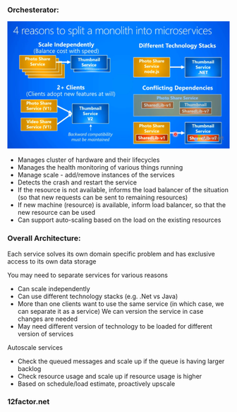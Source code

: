 ### Orchesterator:

![01_ReasonsToSplitMicroservices](CloudArchitecture.assets/01_ReasonsToSplitMicroservices.png)

- Manages cluster of hardware and their lifecycles
- Manages the health monitoring of various things running
- Manage scale - add/remove instances of the services
- Detects the crash and restart the service
- If the resource is not available, informs the load balancer of the situation (so that new requests can be sent to remaining resources)
- If new machine (resource) is available, inform load balancer, so that the new resource can be used
- Can support auto-scaling based on the load on the existing resources



### Overall Architecture:

Each service solves its own domain specific problem and has exclusive access to its own data storage

You may need to separate services for various reasons
-	Can scale independently
-	Can use different technology stacks (e.g. .Net vs Java)
-	More than one clients want to use the same service (in which case, we can separate it as a service) We can version the service in case changes are needed
-	May need different version of technology to be loaded for different version of services 

Autoscale services
- 	Check the queued messages and scale up if the queue is having larger backlog
-	Check resource usage and scale up if resource usage is higher
-	Based on schedule/load estimate, proactively upscale

### 12factor.net